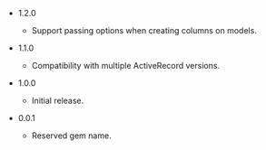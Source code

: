 - 1.2.0
  - Support passing options when creating columns on models.

- 1.1.0
  - Compatibility with multiple ActiveRecord versions.

- 1.0.0
  - Initial release.

- 0.0.1
  - Reserved gem name.
